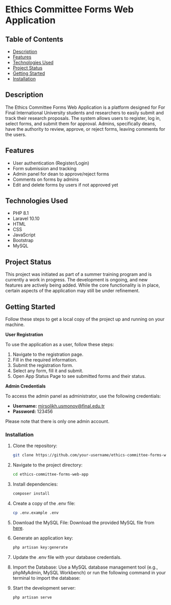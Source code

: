
# Ethics Committee Forms Web Application

## Table of Contents
- [Description](#description)
- [Features](#features)
- [Technologies Used](#technologies-used)
- [Project Status](#project-status)
- [Getting Started](#getting-started)
- [Installation](#installation)


## Description

The Ethics Committee Forms Web Application is a platform designed for For Final International University students and researchers to easily submit and track their research proposals. The system allows users to register, log in, select forms, and submit them for approval. Admins, specifically deans, have the authority to review, approve, or reject forms, leaving comments for the users.

## Features

- User authentication (Register/Login)
- Form submission and tracking
- Admin panel for dean to approve/reject forms
- Comments on forms by admins
- Edit and delete forms by users if not approved yet


## Technologies Used
- PHP 8.1
- Laravel 10.10
- HTML
- CSS
- JavaScript
- Bootstrap
- MySQL

## Project Status

This project was initiated as part of a summer training program and is currently a work in progress. The development is ongoing, and new features are actively being added. While the core functionality is in place, certain aspects of the application may still be under refinement.


## Getting Started

Follow these steps to get a local copy of the project up and running on your machine.

**User Registration**

To use the application as a user, follow these steps:

1. Navigate to the registration page.
2. Fill in the required information.
3. Submit the registration form.
4. Select any form, fill it and submit.
5. Open App Status Page to see submitted forms and their status.

**Admin Credentials**

To access the admin panel as administrator, use the following credentials:

- **Username:** mirsolikh.usmonov@final.edu.tr
- **Password:** 123456

Please note that there is only one admin account.

### Installation

1. Clone the repository:

   ```bash
   git clone https://github.com/your-username/ethics-committee-forms-web-app.git

2. Navigate to the project directory:

    ```bash
   cd ethics-committee-forms-web-app

3. Install dependencies:

    ```bash
    composer install

4. Create a copy of the .env file:

    ```bash
    cp .env.example .env

5. Download the MySQL File:
   Download the provided MySQL file from [here](conversion_form.sql).

6. Generate an application key:

    ```bash
    php artisan key:generate

7. Update the .env file with your database credentials.

8. Import the Database:
   Use a MySQL database management tool (e.g., phpMyAdmin, MySQL Workbench) or run the following command in your terminal to import the database:

9. Start the development server:

    ```bash
    php artisan serve


